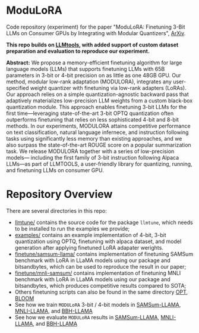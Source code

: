 # ModuLoRA
Code repository (experiment) for the paper "ModuLoRA: Finetuning 3-Bit LLMs on Consumer GPUs by Integrating with Modular Quantizers", [ArXiv](https://arxiv.org/abs/2309.16119).

**This repo builds on [LLMtools](https://github.com/kuleshov-group/llmtools), with added support of custom dataset preparation and evaluation to reproduce our experiment.**

**Abstract:** We propose a memory-efficient finetuning algorithm for large language models (LLMs) that supports
finetuning LLMs with 65B parameters in 3-bit or 4-bit precision on as little as one 48GB GPU. Our
method, modular low-rank adaptation (MODULORA), integrates any user-specified weight quantizer
with finetuning via low-rank adapters (LoRAs). Our approach relies on a simple quantization-agnostic
backward pass that adaptively materializes low-precision LLM weights from a custom black-box
quantization module. This approach enables finetuning 3-bit LLMs for the first time—leveraging
state-of-the-art 3-bit OPTQ quantization often outperforms finetuning that relies on less sophisticated
4-bit and 8-bit methods. In our experiments, MODULORA attains competitive performance on text
classification, natural language infernece, and instruction following tasks using significantly less
memory than existing approaches, and we also surpass the state-of-the-art ROUGE score on a popular
summarization task. We release MODULORA together with a series of low-precision models—
including the first family of 3-bit instruction following Alpaca LLMs—as part of LLMTOOLS, a
user-friendly library for quantizing, running, and finetuning LLMs on consumer GPU.


# Repository Overview

There are several directories in this repo:
* [llmtune/](llmtune) contains the source code for the package `llmtune`, which needs to be installed to run the examples we provide;
* [examples/](examples/) contains an example implementation of 4-bit, 3-bit quantization using OPTQ, finetuning with alpaca dataset, and model generation after applying finetuned LoRA adapater werights.
* [finetune/samsum-llama/](finetune/samsum-llama) contains implementation of finetuning SAMSum benchmark with LoRA in LLaMA models using our package and bitsandbytes, which can be used to reproduce the result in our paper;
* [finetune/mnli-samsum/](finetune/mnli-llama) contains implementation of finetuning MNLI benchmark with LoRA in LLaMA models using our package and bitsandbytes, which produces competitive results compared to SOTA;
* Others finetuning scripts can also be found in the same directory [OPT](finetune/samsum-opt), [BLOOM](finetune/mnli-bloom)
* See how we train `MODULoRA` 3-bit / 4-bit models in [SAMSum-LLAMA](finetune/samsum-llama/train_samsum_4bit.py), [MNLI-LLAMA](finetune/mnli-llama/train_mnli_llmtune_label.py), and [BBH-LLAMA](finetune/mnli-llama/modeling_roberta.py)
* See how we evaluate `MODULoRA` results in [SAMSum-LLAMA](finetune/samsum-llama/eval_samsum_4bit_llmtune.py), [MNLI-LLAMA](finetune/mnli-llama/eval_mnli_llmtune.py), and [BBH-LLAMA](finetune/bbh-eval/main_dev.py)

